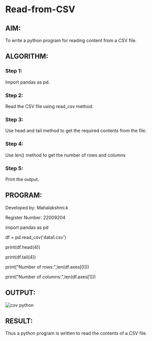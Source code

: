 # Read-from-CSV

## AIM:

To write a python program for reading content from a CSV file.

## ALGORITHM:

### Step 1:
Import pandas as pd.

### Step 2:
Read the CSV file using read_csv method.

### Step 3:
Use head and tail method to get the required contents from the file.

### Step 4:
Use len() method to get the number of rows and columns

### Step 5:
Print the output.

## PROGRAM:

Developed by:  Mahalakshmi.k

Register Number: 22009204


import pandas as pd

df = pd.read_csv('data1.csv')

print(df.head(4))

print(df.tail(4))

print("Number of rows:",len(df.axes[0]))

print("Number of columns:",len(df.axes[1]))


## OUTPUT:
![csv python](https://github.com/maha712/Read-from-CSV/assets/121156360/882dfdc9-35f0-45e5-b82b-253fee915da6)



## RESULT:
Thus a python program is written to read the contents of a CSV file.
